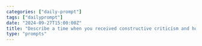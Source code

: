 ```yaml
---
categories: ["daily-prompt"]
tags: ["dailyprompt"]
date: "2024-09-27T15:00:00Z"
title: "Describe a time when you received constructive criticism and how it helped you grow."
type: "prompts"
---
```

